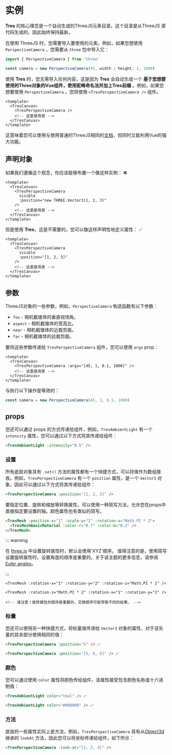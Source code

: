 # 实例

**Tres** 的核心理念是一个自动生成的ThreeJS元素目录。这个目录是从ThreeJS 源代码生成的，因此始终保持最新。

在使用 ThreeJS 时，您需要导入要使用的元素。例如，如果您想使用`PerspectiveCamera` ，您需要从 `three` 包中导入它：

```js
import { PerspectiveCamera } from 'three'

const camera = new PerspectiveCamera(45, width / height, 1, 1000)
```
使用 **Tres** 时，您无需导入任何内容，这是因为 **Tres** 会自动生成一个 **基于您想要使用的Three对象的Vue组件，使用驼峰命名法并加上Tres前缀** 。例如，如果您想要使用 `PerspectiveCamera` ，您将使用 `<TresPerspectiveCamera />` 组件。

```vue
<template>
  <TresCanvas>
    <TresPerspectiveCamera />
    <!-- 这里是场景 -->
  </TresCanvas>
</template>
```
这意味着您可以使用与使用普通的ThreeJS相同的[文档](https://threejs.org/docs/)，但同时又能利用Vue的强大功能。


## 声明对象

如果我们遵循这个观念，你应该能够布置一个像这样实例： ❌

```vue
<template>
  <TresCanvas>
    <TresPerspectiveCamera
      visible
      :position="new THREE.Vector3(1, 2, 3)"
    />
    <!-- 这里是场景 -->
  </TresCanvas>
</template>
```
但是使用 **Tres**，这是不需要的，您可以像这样声明性地定义属性： ✅

```vue
<template>
  <TresCanvas>
    <TresPerspectiveCamera
      visible
      :position="[1, 2, 3]"
    />
    <!-- 这里是场景 -->
  </TresCanvas>
</template>
```

## 参数

ThreeJS对象的一些参数，例如，`PerspectiveCamera` 构造函数有以下参数：

- `fov` - 相机截锥体的垂直视场角。
- `aspect` - 相机截锥体的宽高比。
- `near` - 相机截锥体的近裁剪面。
- `far` - 相机截锥体的远裁剪面。


要将这些参数传递给 `TresPerspectiveCamera` 组件，您可以使用 `args` prop：

```vue
<template>
  <TresCanvas>
    <TresPerspectiveCamera :args="[45, 1, 0.1, 1000]" />
    <!-- 这里是场景 -->
  </TresCanvas>
</template>
```

与执行以下操作是等效的：

```ts
const camera = new PerspectiveCamera(45, 1, 0.1, 1000)
```

## props

您还可以通过 props 的方式传递给组件，例如，`TresAmbientLight` 有一个 `intensity` 属性，您可以通过以下方式将其传递给组件：

```html
<TresAmbientLight :intensity="0.5" />
```

### 设置

所有底层对象具有 `.set()` 方法的属性都有一个快捷方式，可以将值作为数组接收。例如，`TresPerspectiveCamera` 有一个 `position` 属性，是一个 `Vector3` 对象，因此可以通过以下方式将其传递给组件：

```html
<TresPerspectiveCamera :position="[1, 2, 3]" />
```

要指定位置、旋转和缩放等转换属性，可以使用一种简写方法，允许您在props中直接指定要设置的轴。颜色属性也有类似的简写。

<!-- 尝试将颜色的语法从Vue更改为HTML，但Vue似乎有问题，无法对嵌套组件进行着色。 -->
```html
<TresMesh :position-x="1" :scale-y="2" :rotation-x="Math.PI * 2">
  <TresMeshBasicMaterial :color-r="0.7" :color-b="0.3" />
</TresMesh>
```

::: warning


在 [three.js](https://threejs.org/docs/index.html#api/en/math/Euler) 中设置旋转属性时，默认会使用'XYZ'顺序。
值得注意的是，使用简写设置旋转属性时，设置角度的顺序是重要的。关于该主题的更多信息，请参阅 [Euler angles](https://en.wikipedia.org/wiki/Euler_angles)。

:::

```vue
<TresMesh :rotation-x="1" :rotation-y="2" :rotation-z="Math.PI * 2" />

<TresMesh :rotation-z="Math.PI * 2" :rotation-x="1" :rotation-y="2" />

<!-- 请注意！旋转属性的顺序是重要的，交换顺序可能导致不同的结果。 -->
```

### 标量

您还可以使用另一种快捷方式，将标量值传递给 `Vector3` 对象的属性，对于该矢量的其余部分使用相同的值：

```html
<TresPerspectiveCamera :position="5" /> ✅
```

```html
<TresPerspectiveCamera :position="[5, 5, 5]" /> ✅
```

### 颜色

您可以通过使用 `color` 属性将颜色传给组件，该属性接受包含颜色名称或十六进制值：

```html
<TresAmbientLight color="teal" /> ✅
```

```html
<TresAmbientLight color="#008080" /> ✅
```

### 方法

底层的一些属性实际上是方法，例如，`TresPerspectiveCamera` 具有从[Object3d](https://threejs.org/docs/#api/en/core/Object3D.lookAt)继承的 `lookAt` 方法，因此您可以将坐标传递给组件，如下所示：

```html
<TresPerspectiveCamera :look-at="[1, 2, 3]" />
```
